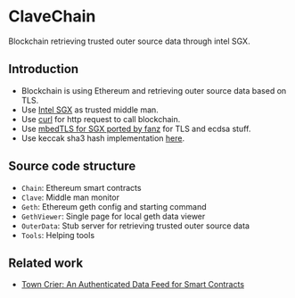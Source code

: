 # ClaveChain

Blockchain retrieving trusted outer source data through intel SGX.

## Introduction
- Blockchain is using Ethereum and retrieving outer source data based on TLS.
- Use [Intel SGX](https://software.intel.com/en-us/sgx) as trusted middle man.
- Use [curl](https://curl.haxx.se/) for http request to call blockchain.
- Use [mbedTLS for SGX ported by fanz](https://github.com/bl4ck5un/mbedtls-SGX) for TLS and ecdsa stuff.
- Use keccak sha3 hash implementation [here](http://create.stephan-brumme.com/hash-library/#keccak).

## Source code structure
- `Chain`: Ethereum smart contracts
- `Clave`: Middle man monitor
- `Geth`: Ethereum geth config and starting command
- `GethViewer`: Single page for local geth data viewer
- `OuterData`: Stub server for retrieving trusted outer source data
- `Tools`: Helping tools

## Related work
- [Town Crier: An Authenticated Data Feed for Smart Contracts](http://eprint.iacr.org/2016/168.pdf)
